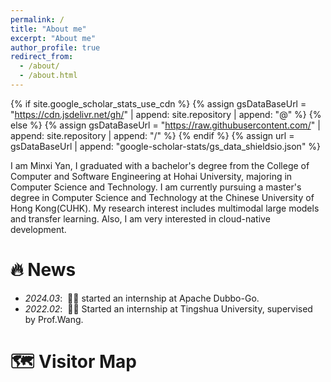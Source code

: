 ```yaml
---
permalink: /
title: "About me"
excerpt: "About me"
author_profile: true
redirect_from: 
  - /about/
  - /about.html
---
```

{% if site.google_scholar_stats_use_cdn %}
{% assign gsDataBaseUrl = "https://cdn.jsdelivr.net/gh/" | append: site.repository | append: "@" %}
{% else %}
{% assign gsDataBaseUrl = "https://raw.githubusercontent.com/" | append: site.repository | append: "/" %}
{% endif %}
{% assign url = gsDataBaseUrl | append: "google-scholar-stats/gs_data_shieldsio.json" %}

<span class='anchor' id='about-me'></span>
I am Minxi Yan, I graduated with a bachelor's degree from the College of Computer and Software Engineering at Hohai University, majoring in Computer Science and Technology. I am currently pursuing a master's degree in Computer Science and Technology at the Chinese University of Hong Kong(CUHK). My research interest includes multimodal large models and transfer learning. Also, I am very interested in cloud-native development.

# 🔥 News
- *2024.03*: &nbsp;🎉🎉 started an internship at Apache Dubbo-Go.
- *2022.02*: &nbsp;🎉🎉 Started an internship at Tingshua University, supervised by Prof.Wang. 

# 🗺️ Visitor Map
<script type="text/javascript" src="//rf.revolvermaps.com/0/0/6.js?i=5ai0e4zmyoa&amp;m=7&amp;c=e63100&amp;cr1=ffffff&amp;f=arial&amp;l=0&amp;bv=90&amp;lx=-420&amp;ly=420&amp;hi=20&amp;he=7&amp;hc=a8ddff&amp;rs=80" async="async"></script>
